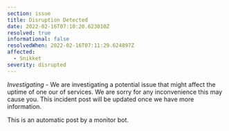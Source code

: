 ```yaml
---
section: issue
title: Disruption Detected
date: 2022-02-16T07:10:20.623010Z
resolved: true
informational: false
resolvedWhen: 2022-02-16T07:11:29.624897Z
affected:
  - Snikket
severity: disrupted
---
```

*Investigating* - We are investigating a potential issue that might affect the uptime of one our of services. We are sorry for any inconvenience this may cause you. This incident post will be updated once we have more information.

This is an automatic post by a monitor bot.
        